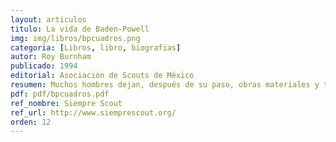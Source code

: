 ```yaml
---
layout: articulos
titulo: La vida de Baden-Powell
img: img/libros/bpcuadros.png
categoria: [Libros, libro, biografias]
autor: Roy Burnham
publicado: 1994
editorial: Asociación de Scouts de México
resumen: Muchos hombres dejan, después de su paso, obras materiales y tesoros acumulados que no disfrutan ni han de compensar sus fatigas. Otros, muy pocos, dejan obras del espíritu que son de disfrute eterno.
pdf: pdf/bpcuadros.pdf
ref_nombre: Siempre Scout
ref_url: http://www.siemprescout.org/
orden: 12
---
```

